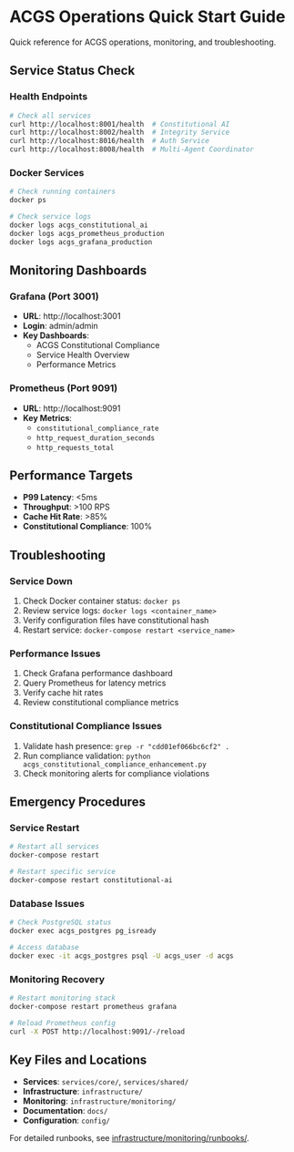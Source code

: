 # ACGS Operations Quick Start Guide
<!-- Constitutional Hash: cdd01ef066bc6cf2 -->

Quick reference for ACGS operations, monitoring, and troubleshooting.

## Service Status Check

### Health Endpoints
```bash
# Check all services
curl http://localhost:8001/health  # Constitutional AI
curl http://localhost:8002/health  # Integrity Service
curl http://localhost:8016/health  # Auth Service
curl http://localhost:8008/health  # Multi-Agent Coordinator
```

### Docker Services
```bash
# Check running containers
docker ps

# Check service logs
docker logs acgs_constitutional_ai
docker logs acgs_prometheus_production
docker logs acgs_grafana_production
```

## Monitoring Dashboards

### Grafana (Port 3001)
- **URL**: http://localhost:3001
- **Login**: admin/admin
- **Key Dashboards**:
  - ACGS Constitutional Compliance
  - Service Health Overview
  - Performance Metrics

### Prometheus (Port 9091)
- **URL**: http://localhost:9091
- **Key Metrics**:
  - `constitutional_compliance_rate`
  - `http_request_duration_seconds`
  - `http_requests_total`

## Performance Targets

- **P99 Latency**: <5ms
- **Throughput**: >100 RPS
- **Cache Hit Rate**: >85%
- **Constitutional Compliance**: 100%

## Troubleshooting

### Service Down
1. Check Docker container status: `docker ps`
2. Review service logs: `docker logs <container_name>`
3. Verify configuration files have constitutional hash
4. Restart service: `docker-compose restart <service_name>`

### Performance Issues
1. Check Grafana performance dashboard
2. Query Prometheus for latency metrics
3. Verify cache hit rates
4. Review constitutional compliance metrics

### Constitutional Compliance Issues
1. Validate hash presence: `grep -r "cdd01ef066bc6cf2" .`
2. Run compliance validation: `python acgs_constitutional_compliance_enhancement.py`
3. Check monitoring alerts for compliance violations

## Emergency Procedures

### Service Restart
```bash
# Restart all services
docker-compose restart

# Restart specific service
docker-compose restart constitutional-ai
```

### Database Issues
```bash
# Check PostgreSQL status
docker exec acgs_postgres pg_isready

# Access database
docker exec -it acgs_postgres psql -U acgs_user -d acgs
```

### Monitoring Recovery
```bash
# Restart monitoring stack
docker-compose restart prometheus grafana

# Reload Prometheus config
curl -X POST http://localhost:9091/-/reload
```

## Key Files and Locations

- **Services**: `services/core/`, `services/shared/`
- **Infrastructure**: `infrastructure/`
- **Monitoring**: `infrastructure/monitoring/`
- **Documentation**: `docs/`
- **Configuration**: `config/`

For detailed runbooks, see [infrastructure/monitoring/runbooks/](../infrastructure/monitoring/runbooks/).
